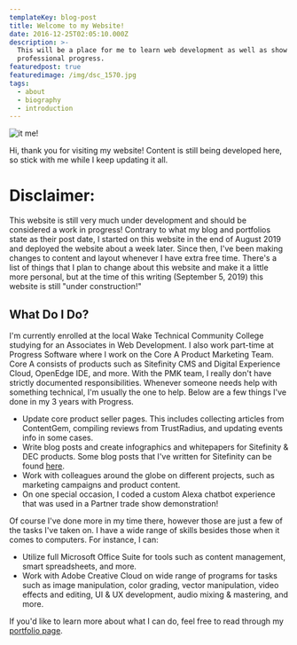 ```yaml
---
templateKey: blog-post
title: Welcome to my Website!
date: 2016-12-25T02:05:10.000Z
description: >-
  This will be a place for me to learn web development as well as show off my
  professional progress.
featuredpost: true
featuredimage: /img/dsc_1570.jpg
tags:
  - about
  - biography
  - introduction
---
```

![it me!](/img/dsc_1570.jpg "Definitely not my LinkedIn profile picture")

Hi, thank you for visiting my website! Content is still being developed here, so stick with me while I keep updating it all.

# Disclaimer:

This website is still very much under development and should be considered a work in progress! Contrary to what my blog and portfolios state as their post date, I started on this website in the end of August 2019 and deployed the website about a week later. Since then, I've been making changes to content and layout whenever I have extra free time. There's a list of things that I plan to change about this website and make it a little more personal, but at the time of this writing (September 5, 2019) this website is still "under construction!"

## What Do I Do?

I'm currently enrolled at the local Wake Technical Community College studying for an Associates in Web Development. I also work part-time at Progress Software where I work on the Core A Product Marketing Team. Core A consists of products such as Sitefinity CMS and Digital Experience Cloud, OpenEdge IDE, and more. With the PMK team, I really don't have strictly documented responsibilities. Whenever someone needs help with something technical, I'm usually the one to help. Below are a few things I've done in my 3 years with Progress.

* Update core product seller pages. This includes collecting articles from ContentGem, compiling reviews from TrustRadius, and updating events info in some cases.
* Write blog posts and create infographics and whitepapers for Sitefinity & DEC products. Some blog posts that I've written for Sitefinity can be found [here](https://www.linkedin.com/in/colton-sweeney/detail/recent-activity/posts/).
* Work with colleagues around the globe on different projects, such as marketing campaigns and product content.
* On one special occasion, I coded a custom Alexa chatbot experience that was used in a Partner trade show demonstration! 

Of course I've done more in my time there, however those are just a few of the tasks I've taken on. I have a wide range of skills besides those when it comes to computers. For instance, I can:

* Utilize full Microsoft Office Suite for tools such as content management, smart spreadsheets, and more.
* Work with Adobe Creative Cloud on wide range of programs for tasks such as image manipulation, color grading, vector manipulation, video effects and editing, UI & UX development, audio mixing & mastering, and more.

If you'd like to learn more about what I can do, feel free to read through my [portfolio page](https://coltonsweeney.netlify.com/products).
